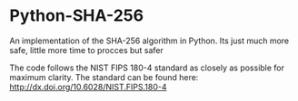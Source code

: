 # Python-SHA-256
An implementation of the SHA-256 algorithm in Python. Its just much more safe, little more time to procces but safer

The code follows the NIST FIPS 180-4 standard as closely as possible for maximum clarity. The standard can be found here: http://dx.doi.org/10.6028/NIST.FIPS.180-4
